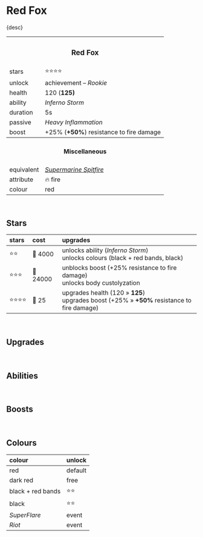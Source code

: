# Red Fox

{desc}


<table>
  <tr>
    <th colspan="2"> <h3> Red Fox </h3> </th>
  </tr>
  <tr>
    <td> stars </td>
    <td> ⭐⭐⭐⭐ </td>
  </tr>
  <tr>
    <td> unlock </td>
    <td> achievement – <em>Rookie</em> </td>
  </tr>
  <tr>
    <td> health </td>
    <td> 120 (<b>125</em>) </td>
  </tr>
  <tr>
    <td> ability </td>
    <td> <em> Inferno Storm </em> </td>
  </tr>
  <tr>
    <td> duration </td>
    <td> 5s </td>
  </tr>
  <tr>
    <td> passive </td>
    <td> <em> Heavy Inflammation </em> </td>
  </tr>
  <tr>
    <td> boost </td>
    <td> +25% (<b>+50%</b>) resistance to fire damage </td>
  </tr>
  <tr>
    <th colspan="2"> <h4> Miscellaneous </h4> </th>
  </tr>
  <tr>
    <td> equivalent </td>
    <td> <a href="https://en.wikipedia.org/wiki/Supermarine_Spitfire"> <em> Supermarine Spitfire </em> </a> </td>
  </tr>
  <tr>
    <td> attribute </td>
    <td> 🔥 fire </td>
  </tr>
  <tr>
    <td> colour </td>
    <td> red </td>
  </tr>
</table>


<br>


## Stars

| stars | cost | upgrades |
| :---- | :--- | :------- |
| ⭐⭐ | 🔸 4000 | unlocks ability (*Inferno Storm*) <br> unlocks colours (black + red bands, black) |
| ⭐⭐⭐ | 🔸 24000 | unblocks boost (+25% resistance to fire damage) <br> unlocks body custolyzation |
| ⭐⭐⭐⭐ | 🔹 25 | upgrades health (120 » **125**) <br> upgrades boost (+25% » **+50%** resistance to fire damage) |


<br>


## Upgrades


<br>


## Abilities


<br>


## Boosts


<br>


## Colours

| colour | unlock |
| :----- | :----- |
| red | default |
| dark red | free |
| black + red bands | ⭐⭐ |
| black | ⭐⭐ |
| *SuperFlare* | event |
| *Riot* | event |
